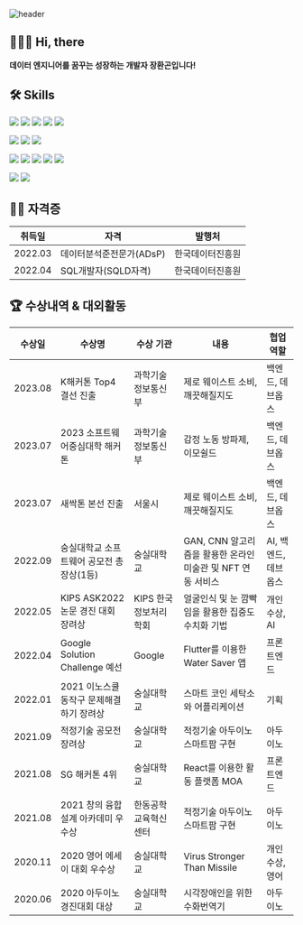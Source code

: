 ![header](https://capsule-render.vercel.app/api?type=waving&color=49D69B&height=300&section=header&text=Work%20to%20Walk%20&fontSize=90&fontAlign=67&fontColor=ffffff)

## 🧑🏻‍💻 Hi, there
**데이터 엔지니어를 꿈꾸는 성장하는 개발자 장환곤입니다!**

## 🛠️ Skills
<p>
  <img src="https://img.shields.io/badge/Spring Boot-6DB33F?style=for-the-badge&logo=Spring Boot&logoColor=white">
  <img src="https://img.shields.io/badge/postgresql-4169E1?style=for-the-badge&logo=PostgreSQL&logoColor=white"/>
  <img src="https://img.shields.io/badge/Kotlin-7F52FF?style=for-the-badge&logo=Kotlin&logoColor=white">
  <img src="https://img.shields.io/badge/python-3776AB?style=for-the-badge&logo=Python&logoColor=white"> 
  <img src="https://img.shields.io/badge/JAVA-007396?style=for-the-badge&logo=Java&logoColor=white">
</p>

<p>
  <img src="https://img.shields.io/badge/aws-232F3E?style=for-the-badge&logo=amazonaws&logoColor=white">
  <img src="https://img.shields.io/badge/terraform-7B42BC?style=for-the-badge&logo=Terraform&logoColor=white">
  <img src="https://img.shields.io/badge/Docker-2496ED?style=for-the-badge&logo=Docker&logoColor=white">
</p>

<p>
  <img src="https://img.shields.io/badge/Elasticsearch-005571?style=for-the-badge&logo=Elasticsearch&logoColor=white">
  <img src="https://img.shields.io/badge/Apache Spark-E25A1C?style=for-the-badge&logo=apachespark&logoColor=white">
  <img src="https://img.shields.io/badge/Apache Airflow-017CEE?style=for-the-badge&logo=apacheairflow&logoColor=white">
  <img src="https://img.shields.io/badge/Apache Kafka-231F20?style=for-the-badge&logo=apachekafka&logoColor=white">
  <img src="https://img.shields.io/badge/Apache Flink-E6526F?style=for-the-badge&logo=apacheflink&logoColor=white">
</p>

<p>
  <img src="https://img.shields.io/badge/TensorFlow-FF6F00?style=for-the-badge&logo=tensorflow&logoColor=white">
  <img src="https://img.shields.io/badge/Pytorch-EE4C2C?style=for-the-badge&logo=Pytorch&logoColor=white">
</p>

## 👨‍🏫 자격증
|취득일|자격|발행처|
|------|---|---|
|2022.03|데이터분석준전문가(ADsP)|한국데이터진흥원|
|2022.04|SQL개발자(SQLD자격)|한국데이터진흥원|

## 🏆 수상내역 & 대외활동
| 수상일     | 수상명                                           | 수상 기관                  | 내용                                        | 협업 역할       |
|-----------|-------------------------------------------------|--------------------------|--------------------------------------|-----------------------|
| 2023.08   | K해커톤 Top4 결선 진출                         | 과학기술정보통신부      | 제로 웨이스트 소비, 깨끗해질지도    | 백엔드, 데브옵스 |
| 2023.07   | 2023 소프트웨어중심대학 해커톤             | 과학기술정보통신부      | 감정 노동 방파제, 이모쉴드          | 백엔드, 데브옵스 |
| 2023.07   | 새싹톤 본선 진출                               | 서울시                      | 제로 웨이스트 소비, 깨끗해질지도    | 백엔드, 데브옵스 |
| 2022.09   | 숭실대학교 소프트웨어 공모전 총장상(1등) | 숭실대학교                | GAN, CNN 알고리즘을 활용한 온라인 미술관 및 NFT 연동 서비스 | AI, 백엔드, 데브옵스 |
| 2022.05   | KIPS ASK2022 논문 경진 대회 장려상    | KIPS 한국정보처리학회 | 얼굴인식 및 눈 깜빡임을 활용한 집중도 수치화 기법 | 개인 수상, AI |
| 2022.04   | Google Solution Challenge 예선        | Google                    | Flutter를 이용한 Water Saver 앱         | 프론트엔드     |
| 2022.01   | 2021 이노스쿨 동작구 문제해결하기 장려상 | 숭실대학교                | 스마트 코인 세탁소와 어플리케이션    | 기획              |
| 2021.09   | 적정기술 공모전 장려상                        | 숭실대학교                | 적정기술 아두이노 스마트팜 구현   | 아두이노         |
| 2021.08   | SG 해커톤 4위                                     | 숭실대학교                | React를 이용한 활동 플랫폼 MOA | 프론트엔드     |
| 2021.08   | 2021 창의 융합설계 아카데미 우수상     | 한동공학교육혁신센터  | 적정기술 아두이노 스마트팜 구현   | 아두이노         |
| 2020.11   | 2020 영어 에세이 대회 우수상            | 숭실대학교                | Virus Stronger Than Missile          | 개인 수상, 영어 |
| 2020.06   | 2020 아두이노 경진대회 대상            | 숭실대학교                | 시각장애인을 위한 수화번역기        | 아두이노         |
